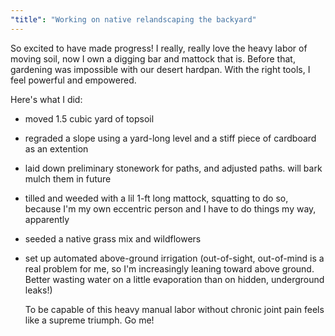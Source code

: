 ```yaml
---
"title": "Working on native relandscaping the backyard"
---
```


So excited to have made progress! I really, really love the heavy labor of moving soil, now I own a digging bar and mattock that is. Before that, gardening was impossible with our desert hardpan. With the right tools, I feel powerful and empowered.

Here's what I did:

- moved 1.5 cubic yard of topsoil
- regraded a slope using a yard-long level and a stiff piece of cardboard as an extention
- laid down preliminary stonework for paths, and adjusted paths. will bark mulch them in future
- tilled and weeded with a lil 1-ft long mattock, squatting to do so, because I'm my own eccentric person and I have to do things my way, apparently
- seeded a native grass mix and wildflowers
- set up automated above-ground irrigation (out-of-sight, out-of-mind is a real problem for me, so I'm increasingly leaning toward above ground. Better wasting water on a little evaporation than on hidden, underground leaks!)

  To be capable of this heavy manual labor without chronic joint pain feels like a supreme triumph. Go me! 
